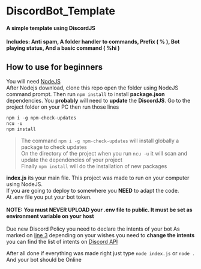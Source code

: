 # DiscordBot_Template
#### A simple template using DiscordJS
#### Includes: Anti spam, A folder handler to commands, Prefix ( % ), Bot playing status, And a basic command ( %hi )

## How to use for beginners
You will need [NodeJS](https://nodejs.org/en/download/)\
After Nodejs download, clone this repo open the folder using NodeJS command prompt. Then run `npm install` to install **package.json** dependencies. You **probably** will need to **update** the **DiscordJS**. Go to the project folder on your PC then run those lines
```javascript
npm i -g npm-check-updates
ncu -u
npm install
```
> The command `npm i -g npm-check-updates` will install globally a package to check updates\
> On the directory of the project when you run `ncu -u` it will scan and update the dependencies of your project\
> Finally `npm install` will do the installation of new packages

 **index.js** its your main file. This project was made to run on your computer using NodeJS.\
If you are going to deploy to somewhere you **NEED** to adapt the code.\
At .env file you put your bot token.\
\
**NOTE: You must NEVER UPLOAD your .env file to public. It must be set as environment variable on your host**\
\
Due new Discord Policy you need to declare the intents of your bot As marked on [line 3](https://github.com/kurxz/discordBot_Template/blob/main/index.js#L3)
depending on your wishes you need to **change the intents** you can find the list of intents on [Discord API](https://discord.com/developers/docs/topics/gateway#list-of-intents)

After all done if everything was made right just type `node index.js` or `node .`\
And your bot should be Online
